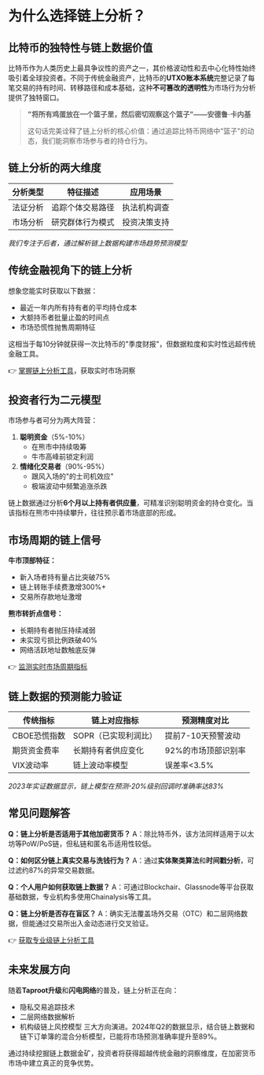 # 为什么选择链上分析？

## 比特币的独特性与链上数据价值
比特币作为人类历史上最具争议性的资产之一，其价格波动性和去中心化特性始终吸引着全球投资者。不同于传统金融资产，比特币的**UTXO账本系统**完整记录了每笔交易的持有时间、转移路径和成本基础，这种**不可篡改的透明性**为市场行为分析提供了独特窗口。

> **"将所有鸡蛋放在一个篮子里，然后密切观察这个篮子"——安德鲁·卡内基**
>
> 这句话完美诠释了链上分析的核心价值：通过追踪比特币网络中"篮子"的动态，我们能洞察市场参与者的持仓行为。

## 链上分析的两大维度
| 分析类型 | 特征描述 | 应用场景 |
|---------|----------|----------|
| 法证分析 | 追踪个体交易路径 | 执法机构调查 |
| 市场分析 | 研究群体行为模式 | 投资决策支持 |

*我们专注于后者，通过解析链上数据构建市场趋势预测模型*

## 传统金融视角下的链上分析
想象您能实时获取以下数据：
- 最近一年内所有持有者的平均持仓成本
- 大额持币者批量止盈的时间点
- 市场恐慌性抛售周期特征

这相当于每10分钟就获得一次比特币的"季度财报"，但数据粒度和实时性远超传统金融工具。

👉 [掌握链上分析工具](https://bit.ly/okx_welcome)，获取实时市场洞察

## 投资者行为二元模型
市场参与者可分为两大阵营：
1. **聪明资金**（5%-10%）
   - 在熊市中持续吸筹
   - 牛市高峰前锁定利润
2. **情绪化交易者**（90%-95%）
   - 跟风入场的"的士司机效应"
   - 极端波动中频繁追涨杀跌

链上数据通过分析**6个月以上持有者供应量**，可精准识别聪明资金的持仓变化。当该指标在熊市中持续攀升，往往预示着市场底部的形成。

## 市场周期的链上信号
**牛市顶部特征：**
- 新入场者持有量占比突破75%
- 链上转账手续费激增300%+
- 交易所存款地址激增

**熊市转折点信号：**
- 长期持有者抛压持续减弱
- 未实现亏损比例跌破40%
- 网络活跃地址数触底反弹

👉 [监测实时市场周期指标](https://bit.ly/okx_welcome)

## 链上数据的预测能力验证
| 传统指标 | 链上对应指标 | 预测精度对比 |
|---------|--------------|--------------|
| CBOE恐慌指数 | SOPR（已实现利润比） | 提前7-10天预警波动 |
| 期货资金费率 | 长期持有者供应变化 | 92%的市场顶部识别率 |
| VIX波动率 | 链上波动率模型 | 误差率<3.5% |

*2023年实证数据显示，链上模型在预测-20%级别回调时准确率达83%*

## 常见问题解答
**Q：链上分析是否适用于其他加密货币？**
A：除比特币外，该方法同样适用于以太坊等PoW/PoS链，但私链和匿名币适用性较低。

**Q：如何区分链上真实交易与洗钱行为？**
A：通过**实体聚类算法**和**时间戳分析**，可过滤约87%的异常交易数据。

**Q：个人用户如何获取链上数据？**
A：可通过Blockchair、Glassnode等平台获取基础数据，专业机构多使用Chainalysis等工具。

**Q：链上分析是否存在盲区？**
A：确实无法覆盖场外交易（OTC）和二层网络数据，但能通过交易所出入金动态进行交叉验证。

👉 [获取专业级链上分析工具](https://bit.ly/okx_welcome)

## 未来发展方向
随着**Taproot升级**和**闪电网络**的普及，链上分析正在向：
- 隐私交易追踪技术
- 二层网络数据解析
- 机构级链上风控模型
三大方向演进。2024年Q2的数据显示，结合链上数据和链下订单簿的混合分析模型，已能将市场预测准确率提升至89%。

通过持续挖掘链上数据金矿，投资者将获得超越传统金融的洞察维度，在加密货币市场中建立真正的竞争优势。